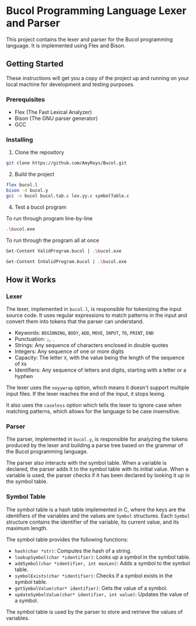 # Bucol Programming Language Lexer and Parser

This project contains the lexer and parser for the Bucol programming language. It is implemented using Flex and Bison.

## Getting Started

These instructions will get you a copy of the project up and running on your local machine for development and testing purposes.

### Prerequisites

- Flex (The Fast Lexical Analyzer)
- Bison (The GNU parser generator)
- GCC

### Installing

1. Clone the repository
```bash
git clone https://github.com/AmyRoys/Bucol.git
```
2. Build the project
```bash
flex bucol.l
bison -d bucol.y
gcc -o bucol bucol.tab.c lex.yy.c symbolTable.c
```
4. Test a bucol program

To run through program line-by-line
```bash
.\bucol.exe
```
To run through the program all at once
```bash
Get-Content ValidProgram.bucol | .\bucol.exe

Get-Content InValidProgram.bucol | .\bucol.exe
```

## How it Works

### Lexer 

The lexer, implemented in `bucol.l`, is responsible for tokenizing the input source code. It uses regular expressions to match patterns in the input and convert them into tokens that the parser can understand.

- Keywords: `BEGINNING`, `BODY`, `ADD`, `MOVE`, `INPUT`, `TO`, `PRINT`, `END`
- Punctuation: `;`, `.`
- Strings: Any sequence of characters enclosed in double quotes
- Integers: Any sequence of one or more digits
- Capacity: The letter `X`, with the value being the length of the sequence of `X`s
- Identifiers: Any sequence of letters and digits, starting with a letter or a hyphen

The lexer uses the `noyywrap` option, which means it doesn't support multiple input files. If the lexer reaches the end of the input, it stops lexing.

It also uses the `caseless` option which tells the lexer to ignore case when matching patterns, which allows for the language to be case insensitive. 


### Parser

The parser, implemented in `bucol.y`, is responsible for analyzing the tokens produced by the lexer and building a parse tree based on the grammar of the Bucol programming language.

The parser also interacts with the symbol table. When a variable is declared, the parser adds it to the symbol table with its initial value. When a variable is used, the parser checks if it has been declared by looking it up in the symbol table.



### Symbol Table 

The symbol table is a hash table implemented in C, where the keys are the identifiers of the variables and the values are `Symbol` structures. Each `Symbol` structure contains the identifier of the variable, its current value, and its maximum length.

The symbol table provides the following functions:

- `hash(char *str)`: Computes the hash of a string.
- `lookupSymbol(char *identifier)`: Looks up a symbol in the symbol table.
- `addSymbol(char *identifier, int maxLen)`: Adds a symbol to the symbol table.
- `symbolExists(char *identifier)`: Checks if a symbol exists in the symbol table.
- `getSymbolValue(char* identifier)`: Gets the value of a symbol.
- `updateSymbolValue(char* identifier, int value)`: Updates the value of a symbol.

The symbol table is used by the parser to store and retrieve the values of variables.